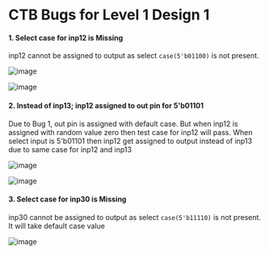 # CTB Bugs for Level 1 Design 1

#### 1. Select case for inp12 is Missing
inp12 cannot be assigned to output as select ```case(5'b01100)``` is not present. 

![image](https://user-images.githubusercontent.com/92450677/180609397-95d64efa-f65a-43ea-be6f-ba1684b3337d.png)

![image](https://user-images.githubusercontent.com/92450677/180632809-ee77de41-3523-4659-b803-aa83019b33a1.png)

#### 2. Instead of inp13; inp12 assigned to out pin for 5'b01101
Due to Bug 1, out pin is assigned with default case. But when inp12 is assigned with random value zero then test case for inp12 will pass. When select input is 5'b01101 then inp12 get assigned to output instead of inp13 due to same case for inp12 and inp13

![image](https://user-images.githubusercontent.com/92450677/180633389-8255e4aa-98a8-46cf-a545-f6b0d8263035.png)

![image](https://user-images.githubusercontent.com/92450677/180633426-4a9d4c1b-5148-4174-9878-df136cc2e796.png)


#### 3. Select case for inp30 is Missing
inp30 cannot be assigned to output as select ```case(5'b11110)``` is not present. 
It will take default case value

![image](https://user-images.githubusercontent.com/92450677/180633697-ce379c78-d91b-41f8-9f46-dfaa9982f51c.png)
